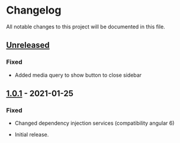 # Changelog

All notable changes to this project will be documented in this file.

<!--
"### Added" for new features.
"### Changed" for changes in existing functionality.
"### Deprecated" for soon-to-be removed features.
"### Removed" for now removed features.
"### Fixed" for any bug fixes.
"### Security" in case of vulnerabilities.
-->
## [Unreleased]

### Fixed 
- Added media query to show button to close sidebar

## [1.0.1] - 2021-01-25

### Fixed
- Changed dependency injection services (compatibility angular 6)


- Initial release.

[Unreleased]: https://github.com/digipolisantwerp/smart-table_widget_angular/compare/v1.0.1...HEAD
[1.0.1]: https://github.com/digipolisantwerp/location-viewer_widget_angular/compare/v1.0.0...v1.0.1
[1.0.0]: https://github.com/digipolisantwerp/location-viewer_widget_angular/compare/v1.0.0
